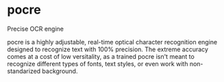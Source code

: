 # pocre
Precise OCR engine

pocre is a highly adjustable, real-time optical character recognition engine designed to recognize text with 100% precision. The extreme accuracy comes at a cost of low versitality, as a trained pocre isn't meant to recognize different types of fonts, text styles, or even work with non-standarized background. 
